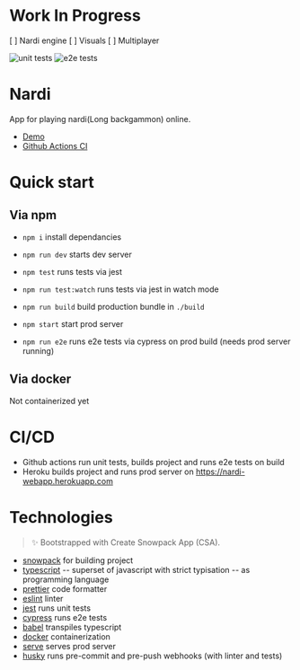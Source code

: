 # Work In Progress

[ ] Nardi engine
[ ] Visuals
[ ] Multiplayer

![unit tests](https://github.com/bezdonas/nardi-webapp/actions/workflows/unit.yml/badge.svg)
![e2e tests](https://github.com/bezdonas/nardi-webapp/actions/workflows/e2e.yml/badge.svg)

# Nardi

App for playing nardi(Long backgammon) online.

- [Demo](https://nardi-webapp.herokuapp.com)
- [Github Actions CI](https://github.com/bezdonas/nardi-webapp/actions)

# Quick start

## Via npm

- `npm i` install dependancies
- `npm run dev` starts dev server
- `npm test` runs tests via jest
- `npm run test:watch` runs tests via jest in watch mode

- `npm run build` build production bundle in `./build`
- `npm start` start prod server
- `npm run e2e` runs e2e tests via cypress on prod build (needs prod server running)

## Via docker

Not containerized yet

# CI/CD

- Github actions run unit tests, builds project and runs e2e tests on build
- Heroku builds project and runs prod server on https://nardi-webapp.herokuapp.com

# Technologies

> ✨ Bootstrapped with Create Snowpack App (CSA).

- [snowpack](https://www.snowpack.dev/) for building project
- [typescript](https://www.typescriptlang.org/) -- superset of javascript with strict typisation -- as programming language
- [prettier](https://prettier.io/) code formatter
- [eslint](https://eslint.org) linter
- [jest](https://jestjs.io/) runs unit tests
- [cypress](https://www.cypress.io/) runs e2e tests
- [babel](https://babeljs.io/) transpiles typescript
- [docker](https://www.docker.com/) containerization
- [serve](https://www.npmjs.com/package/serve) serves prod server
- [husky](https://github.com/typicode/husky) runs pre-commit and pre-push webhooks (with linter and tests)
